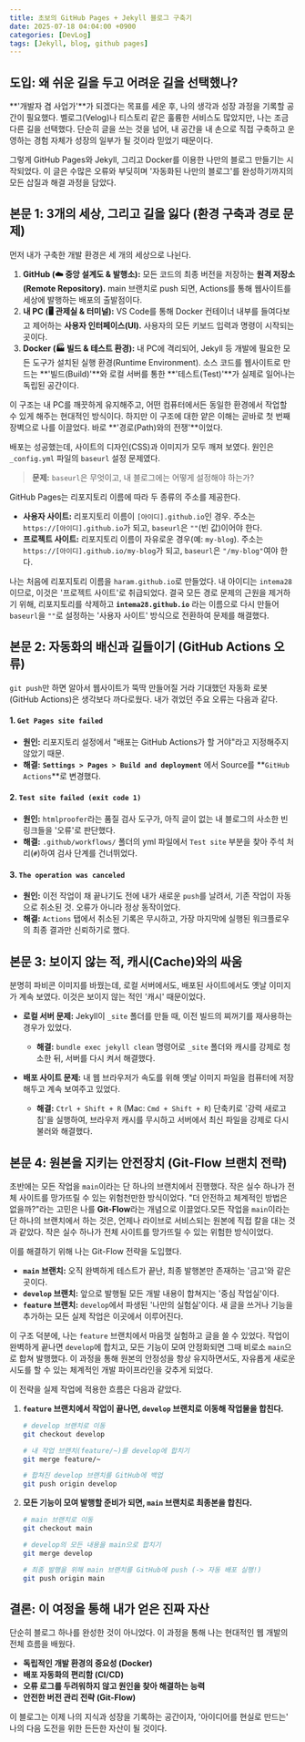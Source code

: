 ```yaml
---
title: 초보의 GitHub Pages + Jekyll 블로그 구축기
date: 2025-07-18 04:04:00 +0900
categories: [DevLog]
tags: [Jekyll, blog, github pages]
---
```

## 도입: 왜 쉬운 길을 두고 어려운 길을 선택했나?

**'개발자 겸 사업가'**가 되겠다는 목표를 세운 후, 나의 생각과 성장 과정을 기록할 공간이 필요했다. 벨로그(Velog)나 티스토리 같은 훌륭한 서비스도 많았지만, 나는 조금 다른 길을 선택했다. 단순히 글을 쓰는 것을 넘어, 내 공간을 내 손으로 직접 구축하고 운영하는 경험 자체가 성장의 일부가 될 것이라 믿었기 때문이다.

그렇게 GitHub Pages와 Jekyll, 그리고 Docker를 이용한 나만의 블로그 만들기는 시작되었다. 이 글은 수많은 오류와 부딪히며 '자동화된 나만의 블로그'를 완성하기까지의 모든 삽질과 해결 과정을 담았다.

## 본문 1: 3개의 세상, 그리고 길을 잃다 (환경 구축과 경로 문제)

먼저 내가 구축한 개발 환경은 세 개의 세상으로 나뉜다.

1.  **GitHub (☁️ 중앙 설계도 & 발행소):** 모든 코드의 최종 버전을 저장하는 **원격 저장소(Remote Repository).** main 브랜치로 push 되면, Actions를 통해 웹사이트를 세상에 발행하는 배포의 출발점이다.
2.  **내 PC (🖥️ 관제실 & 터미널):**  VS Code를 통해 Docker 컨테이너 내부를 들여다보고 제어하는 **사용자 인터페이스(UI).** 사용자의 모든 키보드 입력과 명령이 시작되는 곳이다.
3.  **Docker (🏭 빌드 & 테스트 환경):** 내 PC에 격리되어, Jekyll 등 개발에 필요한 모든 도구가 설치된 실행 환경(Runtime Environment). 소스 코드를 웹사이트로 만드는 **'빌드(Build)'**와 로컬 서버를 통한 **'테스트(Test)'**가 실제로 일어나는 독립된 공간이다.

이 구조는 내 PC를 깨끗하게 유지해주고, 어떤 컴퓨터에서든 동일한 환경에서 작업할 수 있게 해주는 현대적인 방식이다. 하지만 이 구조에 대한 얕은 이해는 곧바로 첫 번째 장벽으로 나를 이끌었다. 바로 **'경로(Path)와의 전쟁'**이었다.

배포는 성공했는데, 사이트의 디자인(CSS)과 이미지가 모두 깨져 보였다. 원인은 `_config.yml` 파일의 `baseurl` 설정 문제였다.

> **문제:** `baseurl`은 무엇이고, 내 블로그에는 어떻게 설정해야 하는가?

GitHub Pages는 리포지토리 이름에 따라 두 종류의 주소를 제공한다.

* **사용자 사이트:** 리포지토리 이름이 `[아이디].github.io`인 경우. 주소는 `https://[아이디].github.io`가 되고, `baseurl`은 `""`(빈 값)이어야 한다.
* **프로젝트 사이트:** 리포지토리 이름이 자유로운 경우(예: `my-blog`). 주소는 `https://[아이디].github.io/my-blog`가 되고, `baseurl`은 `"/my-blog"`여야 한다.

나는 처음에 리포지토리 이름을 `haram.github.io`로 만들었다. 내 아이디는 `intema28`이므로, 이것은 '프로젝트 사이트'로 취급되었다. 결국 모든 경로 문제의 근원을 제거하기 위해, 리포지토리를 삭제하고 **`intema28.github.io`** 라는 이름으로 다시 만들어 `baseurl`을 `""`로 설정하는 '사용자 사이트' 방식으로 전환하여 문제를 해결했다.

## 본문 2: 자동화의 배신과 길들이기 (GitHub Actions 오류)

`git push`만 하면 알아서 웹사이트가 뚝딱 만들어질 거라 기대했던 자동화 로봇(GitHub Actions)은 생각보다 까다로웠다. 내가 겪었던 주요 오류는 다음과 같다.

#### 1. `Get Pages site failed`
* **원인:** 리포지토리 설정에서 "배포는 GitHub Actions가 할 거야"라고 지정해주지 않았기 때문.
* **해결:** **`Settings > Pages > Build and deployment`** 에서 Source를 **`GitHub Actions`**로 변경했다.

#### 2. `Test site failed (exit code 1)`
* **원인:** `htmlproofer`라는 품질 검사 도구가, 아직 글이 없는 내 블로그의 사소한 빈 링크들을 '오류'로 판단했다.
* **해결:** `.github/workflows/` 폴더의 yml 파일에서 `Test site` 부분을 찾아 주석 처리(` # `)하여 검사 단계를 건너뛰었다.

#### 3. `The operation was canceled`
* **원인:** 이전 작업이 채 끝나기도 전에 내가 새로운 `push`를 날려서, 기존 작업이 자동으로 취소된 것. 오류가 아니라 정상 동작이었다.
* **해결:** `Actions` 탭에서 취소된 기록은 무시하고, 가장 마지막에 실행된 워크플로우의 최종 결과만 신뢰하기로 했다.

## 본문 3: 보이지 않는 적, 캐시(Cache)와의 싸움

분명히 파비콘 이미지를 바꿨는데, 로컬 서버에서도, 배포된 사이트에서도 옛날 이미지가 계속 보였다. 이것은 보이지 않는 적인 '캐시' 때문이었다.

* **로컬 서버 문제:** Jekyll이 `_site` 폴더를 만들 때, 이전 빌드의 찌꺼기를 재사용하는 경우가 있었다.
    * **해결:** `bundle exec jekyll clean` 명령어로 `_site` 폴더와 캐시를 강제로 청소한 뒤, 서버를 다시 켜서 해결했다.

* **배포 사이트 문제:** 내 웹 브라우저가 속도를 위해 옛날 이미지 파일을 컴퓨터에 저장해두고 계속 보여주고 있었다.
    * **해결:** `Ctrl + Shift + R` (Mac: `Cmd + Shift + R`) 단축키로 '강력 새로고침'을 실행하여, 브라우저 캐시를 무시하고 서버에서 최신 파일을 강제로 다시 불러와 해결했다.

## 본문 4: 원본을 지키는 안전장치 (Git-Flow 브랜치 전략)

초반에는 모든 작업을 `main`이라는 단 하나의 브랜치에서 진행했다. 작은 실수 하나가 전체 사이트를 망가뜨릴 수 있는 위험천만한 방식이었다. "더 안전하고 체계적인 방법은 없을까?"라는 고민은 나를 **Git-Flow**라는 개념으로 이끌었다.모든 작업을 `main`이라는 단 하나의 브랜치에서 하는 것은, 언제나 라이브로 서비스되는 원본에 직접 칼을 대는 것과 같았다. 작은 실수 하나가 전체 사이트를 망가뜨릴 수 있는 위험한 방식이었다.

이를 해결하기 위해 나는 Git-Flow 전략을 도입했다.

* **`main` 브랜치:** 오직 완벽하게 테스트가 끝난, 최종 발행본만 존재하는 '금고'와 같은 곳이다.
* **`develop` 브랜치:** 앞으로 발행될 모든 개발 내용이 합쳐지는 '중심 작업실'이다.
* **`feature` 브랜치:** `develop`에서 파생된 '나만의 실험실'이다. 새 글을 쓰거나 기능을 추가하는 모든 실제 작업은 이곳에서 이루어진다.

이 구조 덕분에, 나는 `feature` 브랜치에서 마음껏 실험하고 글을 쓸 수 있었다. 작업이 완벽하게 끝나면 `develop`에 합치고, 모든 기능이 모여 안정화되면 그때 비로소 `main`으로 합쳐 발행했다. 이 과정을 통해 원본의 안정성을 항상 유지하면서도, 자유롭게 새로운 시도를 할 수 있는 체계적인 개발 파이프라인을 갖추게 되었다.

이 전략을 실제 작업에 적용한 흐름은 다음과 같았다.

1.  **`feature` 브랜치에서 작업이 끝나면, `develop` 브랜치로 이동해 작업물을 합친다.**
    ```bash
    # develop 브랜치로 이동
    git checkout develop
    
    # 내 작업 브랜치(feature/~)를 develop에 합치기
    git merge feature/~
    
    # 합쳐진 develop 브랜치를 GitHub에 백업
    git push origin develop
    ```

2.  **모든 기능이 모여 발행할 준비가 되면, `main` 브랜치로 최종본을 합친다.**
    ```bash
    # main 브랜치로 이동
    git checkout main
    
    # develop의 모든 내용을 main으로 합치기
    git merge develop
    
    # 최종 발행을 위해 main 브랜치를 GitHub에 push (-> 자동 배포 실행!)
    git push origin main
    ```

## 결론: 이 여정을 통해 내가 얻은 진짜 자산

단순히 블로그 하나를 완성한 것이 아니었다. 이 과정을 통해 나는 현대적인 웹 개발의 전체 흐름을 배웠다.

* **독립적인 개발 환경의 중요성 (Docker)**
* **배포 자동화의 편리함 (CI/CD)**
* **오류 로그를 두려워하지 않고 원인을 찾아 해결하는 능력**
* **안전한 버전 관리 전략 (Git-Flow)**

이 블로그는 이제 나의 지식과 성장을 기록하는 공간이자, '아이디어를 현실로 만드는' 나의 다음 도전을 위한 든든한 자산이 될 것이다.
